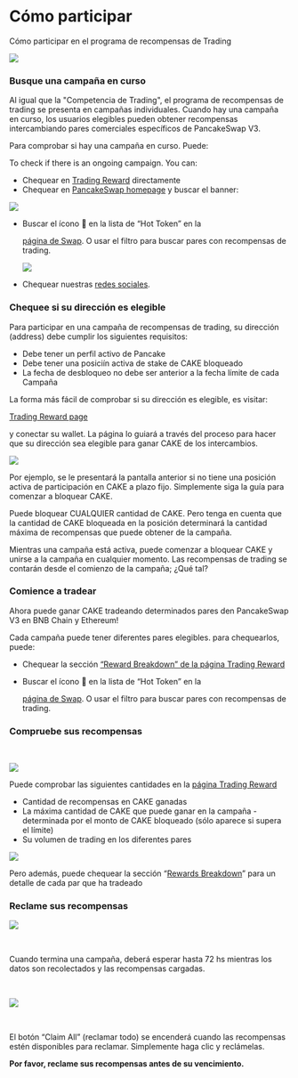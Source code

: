 # Cómo participar

Cómo participar en el programa de recompensas de Trading

![](https://1397868517-files.gitbook.io/\~/files/v0/b/gitbook-x-prod.appspot.com/o/spaces%2F-MHREX7DHcljbY5IkjgJ-1972196547%2Fuploads%2F1pt2R4sdvZAsKZq03qbh%2Fhow-to-tradingreward.png?alt=media\&token=8bd0e399-ce79-47e6-bf24-6ce35ebbb58b)

### Busque una campaña en curso <a href="#978733be-1ca0-4eb6-a35e-44b7f8365222" id="978733be-1ca0-4eb6-a35e-44b7f8365222"></a>

Al igual que la "Competencia de Trading", el programa de recompensas de trading se presenta en campañas individuales. Cuando hay una campaña en curso, los usuarios elegibles pueden obtener recompensas intercambiando pares comerciales específicos de PancakeSwap V3.&#x20;

Para comprobar si hay una campaña en curso. Puede:

To check if there is an ongoing campaign. You can:

* Chequear en [Trading Reward](https://pancakeswap.finance/trading-reward) directamente
* Chequear en [PancakeSwap homepage](https://www.notion.sopancakeswap.finance/) y buscar el banner:

![](https://1397868517-files.gitbook.io/\~/files/v0/b/gitbook-x-prod.appspot.com/o/spaces%2F-MHREX7DHcljbY5IkjgJ-1972196547%2Fuploads%2F39dcMsRCVHOtWxIPYdOY%2Frebate-homepage.png?alt=media\&token=952fb180-9f47-4d47-9645-e6eefc98b1d7)

*   Buscar el ícono 💝 en la lista de “Hot Token” en la&#x20;

    [página de Swap](https://pancakeswap.finance/swap). O usar el filtro para buscar pares con recompensas de trading.

    ![](https://1397868517-files.gitbook.io/\~/files/v0/b/gitbook-x-prod.appspot.com/o/spaces%2F-MHREX7DHcljbY5IkjgJ-1972196547%2Fuploads%2F14anopagNk0g53mCI9Uu%2Fimage.png?alt=media\&token=d2100391-d5e7-4c85-a77d-639688659680)
* Chequear nuestras [redes sociales](https://docs.pancakeswap.finance/ecosystem-and-partnerships/contact-us/telegram).

### Chequee si su dirección es elegible <a href="#ced8a6c5-803a-4a60-80d0-44e823571d84" id="ced8a6c5-803a-4a60-80d0-44e823571d84"></a>

Para participar en una campaña de recompensas de trading, su dirección (address) debe cumplir los siguientes requisitos:

* Debe tener un perfil activo de Pancake
* Debe tener una posiciín activa de stake de CAKE bloqueado
* La fecha de desbloqueo no debe ser anterior a la fecha límite de cada Campaña

La forma más fácil de comprobar si su dirección es elegible, es visitar:

[Trading Reward page](https://pancakeswap.finance/trading-reward)

y conectar su wallet. La página lo guiará a través del proceso para hacer que su dirección sea elegible para ganar CAKE de los intercambios.

![](https://1397868517-files.gitbook.io/\~/files/v0/b/gitbook-x-prod.appspot.com/o/spaces%2F-MHREX7DHcljbY5IkjgJ-1972196547%2Fuploads%2FzVsVbXqVL38C34nDdzcQ%2Fimage.png?alt=media\&token=5d97103b-6e81-450f-bf98-9c2c3e4e93ac)

Por ejemplo, se le presentará la pantalla anterior si no tiene una posición activa de participación en CAKE a plazo fijo. Simplemente siga la guía para comenzar a bloquear CAKE.&#x20;

Puede bloquear CUALQUIER cantidad de CAKE. Pero tenga en cuenta que la cantidad de CAKE bloqueada en la posición determinará la cantidad máxima de recompensas que puede obtener de la campaña.&#x20;

Mientras una campaña está activa, puede comenzar a bloquear CAKE y unirse a la campaña en cualquier momento. Las recompensas de trading se contarán desde el comienzo de la campaña; ¿Qué tal?

### Comience a tradear

Ahora puede ganar CAKE tradeando determinados pares den PancakeSwap V3 en BNB Chain y Ethereum!

Cada campaña puede tener diferentes pares elegibles. para chequearlos, puede:

* Chequear la sección [“Reward Breakdown” de la página Trading Reward](https://pancakeswap.finance/trading-reward#rewards-breakdown)
*   Buscar el ícono 💝 en la lista de “Hot Token” en la&#x20;

    [página de Swap](https://pancakeswap.finance/swap). O usar el filtro para buscar pares con recompensas de trading.

### Compruebe sus recompensas <a href="#7d7c7391-5454-4fa7-8928-c79885a00875" id="7d7c7391-5454-4fa7-8928-c79885a00875"></a>

​

![](https://1397868517-files.gitbook.io/\~/files/v0/b/gitbook-x-prod.appspot.com/o/spaces%2F-MHREX7DHcljbY5IkjgJ-1972196547%2Fuploads%2FX7MAXewDpiMy1o0Xvc3T%2Fimage.png?alt=media\&token=98332c4f-d6ec-43c1-8535-5994927e5ca2)

Puede comprobar las siguientes cantidades en la [página Trading Reward](https://pancakeswap.finance/trading-reward)

* Cantidad de recompensas en CAKE ganadas
* La máxima cantidad de CAKE que puede ganar en la campaña - determinada por el monto de CAKE bloqueado (sólo aparece si supera el límite)
* Su volumen de trading en los diferentes pares

![](https://1397868517-files.gitbook.io/\~/files/v0/b/gitbook-x-prod.appspot.com/o/spaces%2F-MHREX7DHcljbY5IkjgJ-1972196547%2Fuploads%2FpWVmb2xsvCnXryCmOH8s%2Fimage.png?alt=media\&token=130213b5-3fe6-42e2-87ce-82b4808fe17e)

Pero además, puede chequear la sección “[Rewards Breakdown](https://pancakeswap.finance/trading-reward#rewards-breakdown)” para un detalle de cada par que ha tradeado

### ​Reclame sus recompensas

![](https://1397868517-files.gitbook.io/\~/files/v0/b/gitbook-x-prod.appspot.com/o/spaces%2F-MHREX7DHcljbY5IkjgJ-1972196547%2Fuploads%2FHfz1bJqlKL2cXdqjUkhd%2Fimage.png?alt=media\&token=b892b15b-643f-4ce5-8042-ed4492449c2a)

​

Cuando termina una campaña, deberá esperar hasta 72 hs mientras los datos son recolectados y las recompensas cargadas.

​

![](https://1397868517-files.gitbook.io/\~/files/v0/b/gitbook-x-prod.appspot.com/o/spaces%2F-MHREX7DHcljbY5IkjgJ-1972196547%2Fuploads%2FgialBv4GjOYp3tft9YL6%2Fimage.png?alt=media\&token=5dea731f-b8bb-4abe-8c35-f60fb0ff4066)

​

El botón “Claim All” (reclamar todo) se encenderá cuando las recompensas estén disponibles para reclamar. Simplemente haga clic y reclámelas.

**Por favor, reclame sus recompensas antes de su vencimiento.**
